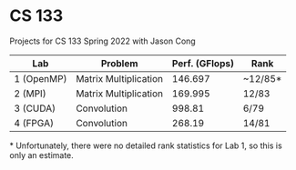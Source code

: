 # CS 133

Projects for CS 133 Spring 2022 with Jason Cong

| Lab        | Problem               | Perf. (GFlops) | Rank     |
|------------|-----------------------|----------------|----------|
| 1 (OpenMP) | Matrix Multiplication | 146.697        | ~12/85\* |
| 2 (MPI)    | Matrix Multiplication | 169.995        | 12/83    |
| 3 (CUDA)   | Convolution           | 998.81         | 6/79     |
| 4 (FPGA)   | Convolution           | 268.19         | 14/81    |

\* Unfortunately, there were no detailed rank statistics for Lab 1, so this is only an estimate.
